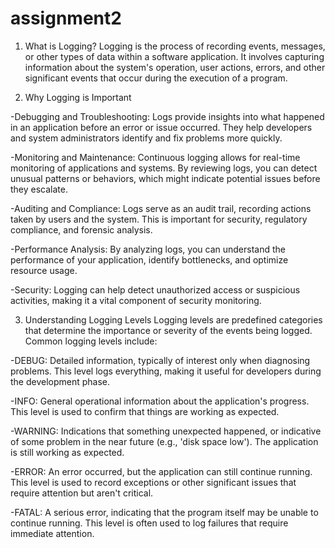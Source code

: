 # assignment2
1. What is Logging?
Logging is the process of recording events, messages, or other types of data within a software application. It involves capturing information about the system's operation, user actions, errors, and other significant events that occur during the execution of a program. 

2. Why Logging is Important

-Debugging and Troubleshooting: Logs provide insights into what happened in an application before an error or issue occurred. They help developers and system administrators identify and fix problems more quickly.

-Monitoring and Maintenance: Continuous logging allows for real-time monitoring of applications and systems. By reviewing logs, you can detect unusual patterns or behaviors, which might indicate potential issues before they escalate.

-Auditing and Compliance: Logs serve as an audit trail, recording actions taken by users and the system. This is important for security, regulatory compliance, and forensic analysis.

-Performance Analysis: By analyzing logs, you can understand the performance of your application, identify bottlenecks, and optimize resource usage.

-Security: Logging can help detect unauthorized access or suspicious activities, making it a vital component of security monitoring.

3. Understanding Logging Levels
Logging levels are predefined categories that determine the importance or severity of the events being logged. Common logging levels include:

-DEBUG: Detailed information, typically of interest only when diagnosing problems. This level logs everything, making it useful for developers during the development phase.

-INFO: General operational information about the application's progress. This level is used to confirm that things are working as expected.

-WARNING: Indications that something unexpected happened, or indicative of some problem in the near future (e.g., 'disk space low'). The application is still working as expected.

-ERROR: An error occurred, but the application can still continue running. This level is used to record exceptions or other significant issues that require attention but aren't critical.

-FATAL: A serious error, indicating that the program itself may be unable to continue running. This level is often used to log failures that require immediate attention.
